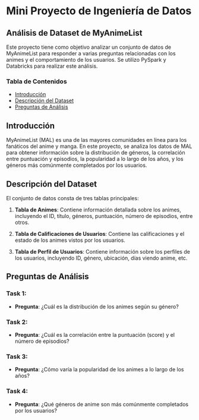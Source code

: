 # Mini Proyecto de Ingeniería de Datos

## Análisis de Dataset de MyAnimeList

Este proyecto tiene como objetivo analizar un conjunto de datos de MyAnimeList para responder a varias preguntas relacionadas con los animes y el comportamiento de los usuarios. Se utilizo PySpark y Databricks para realizar este análisis.

### Tabla de Contenidos

- [Introducción](#introducción)
- [Descripción del Dataset](#descripción-del-dataset)
- [Preguntas de Análisis](#preguntas-de-análisis)

## Introducción

MyAnimeList (MAL) es una de las mayores comunidades en línea para los fanáticos del anime y manga. En este proyecto, se analiza los datos de MAL para obtener información sobre la distribución de géneros, la correlación entre puntuación y episodios, la popularidad a lo largo de los años, y los géneros más comúnmente completados por los usuarios.

## Descripción del Dataset

El conjunto de datos consta de tres tablas principales:

1. **Tabla de Animes**: Contiene información detallada sobre los animes, incluyendo el ID, título, géneros, puntuación, número de episodios, entre otros.

2. **Tabla de Calificaciones de Usuarios**: Contiene las calificaciones y el estado de los animes vistos por los usuarios.

3. **Tabla de Perfil de Usuarios**: Contiene información sobre los perfiles de los usuarios, incluyendo ID, género, ubicación, días viendo anime, etc.

## Preguntas de Análisis

### Task 1:
- **Pregunta**: ¿Cuál es la distribución de los animes según su género?

### Task 2:
- **Pregunta**: ¿Cuál es la correlación entre la puntuación (score) y el número de episodios?

### Task 3:
- **Pregunta**: ¿Cómo varía la popularidad de los animes a lo largo de los años?

### Task 4:
- **Pregunta**: ¿Qué géneros de anime son más comúnmente completados por los usuarios?
